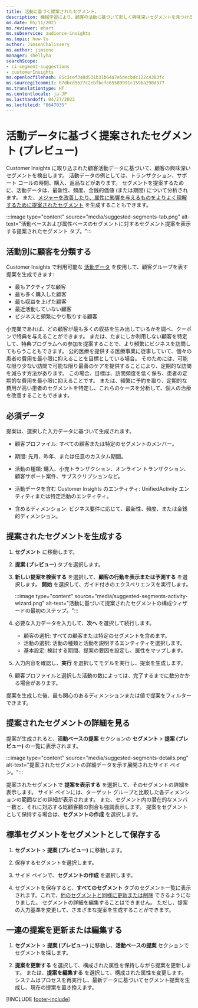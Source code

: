 ```yaml
---
title: 活動に基づく提案されたセグメント。
description: 機械学習により、顧客の活動に基づいて新しく興味深いセグメントを見つけることができます。
ms.date: 05/11/2021
ms.reviewer: mhart
ms.subservice: audience-insights
ms.topic: how-to
author: JimsonChalissery
ms.author: jimsonc
manager: shellyha
searchScope:
- ci-segment-suggestions
- customerInsights
ms.openlocfilehash: 85c3cef3a8d531b31b64a7e5decbdc122c4383fc
ms.sourcegitcommit: b7dbcd5627c2ebfbcfe65589991c159ba290d377
ms.translationtype: HT
ms.contentlocale: ja-JP
ms.lasthandoff: 04/27/2022
ms.locfileid: "8647035"
---
```

# <a name="suggested-segments-based-on-activity-data-preview"></a>活動データに基づく提案されたセグメント (プレビュー)

Customer Insights に取り込まれた顧客活動データに基づいて、顧客の興味深いセグメントを検出します。 活動データの例としては、トランザクション、サポート コールの時間、購入、返品などがあります。 セグメントを提案するために、活動データは、最新性、頻度、金銭的価値 (または期間) について分析されます。 また、[メジャーを改善したり、属性に影響を与えるものをよりよく理解するために提案されたセグメント](suggested-segments.md) を生成することもできます。

:::image type="content" source="media/suggested-segments-tab.png" alt-text="活動ベースおよび属性ベースのセグメントに対するセグメント提案を表示する提案されたセグメント タブ。":::

## <a name="categorize-customers-by-activity"></a>活動別に顧客を分類する

Customer Insights で利用可能な [活動データ](activities.md) を使用して、顧客グループを表す提案を生成できます:

- 最もアクティブな顧客 
- 最も多く購入した顧客 
- 最も収益を上げた顧客 
- 最近活動していない顧客 
- ビジネスと頻繁にやり取りする顧客  

小売業であれば、どの顧客が最も多くの収益を生み出しているかを調べ、クーポンで特典を与えることができます。 または、たまにしか利用しない顧客を特定して、特典プログラムへの参加を提案することで、より頻繁にビジネスを訪問してもらうこともできます。
公的医療を提供する医療事業に従事していて、個々の患者の費用を最小限に抑えることを目標としている場合。 そのためには、可能な限り少ない訪問で可能な限り最善のケアを提供することにより、定期的な訪問を減らす方法があります。 この場合、目標は、訪問頻度を低く保ち、患者の定期的な費用を最小限に抑えることです。 または、頻繁に予約を取り、定期的な費用が高い患者のセグメントを特定し、これらのケースを分析して、個人の治療を改善することもできます。 

## <a name="required-data"></a>必須データ

提案は、選択した入力データに基づいて生成されます。 

- 顧客プロファイル: すべての顧客または特定のセグメントのメンバー。 

- 期間: 先月、昨年、または任意のカスタム期間。

- 活動の種類: 購入、小売トランザクション、オンライン トランザクション、顧客サポート案件、サブスクリプションなど。  

- 活動データを含む Customer Insights のエンティティ: UnifiedActivity エンティティまたは特定活動のエンティティ。 

- 含めるディメンション: ビジネス要件に応じて、最新性、頻度、または金銭的ディメンション。

## <a name="generate-suggested-segments"></a>提案されたセグメントを生成する

1. **セグメント** に移動します。

1. **提案 (プレビュー)** タブを選択します。

1. **新しい提案を検索する** を選択して、**顧客の行動を表示または予測する** を選択します。 **開始** を選択して、ガイド付きのエクスペリエンスを実行します。

   :::image type="content" source="media/suggested-segments-activity-wizard.png" alt-text="活動に基づいて提案されたセグメントの構成ウィザードの最初のステップ。":::

1. 必要な入力データを入力して、**次へ** を選択して続行します。

   - 顧客の選択: すべての顧客または特定のセグメントを含めます。
   - 活動の選択: 活動の種類と活動を説明するエンティティを選択します。
   - 基本設定: 検討する期間、提案の要因を設定し、属性をマップします。

1. 入力内容を確認し、**実行** を選択してモデルを実行し、提案を生成します。

1. 顧客プロファイルと選択した活動の数によっては、完了するまでに数分かかる場合があります。 

提案を生成した後、最も関心のあるディメンションまたは値で提案をフィルターできます。 

## <a name="view-details-of-a-suggested-segment"></a>提案されたセグメントの詳細を見る

提案が生成されると、**活動ベースの提案** セクションの **セグメント** > **提案 (プレビュー)** の一覧に表示されます。

:::image type="content" source="media/suggested-segments-details.png" alt-text="提案されたセグメントの詳細データを示す展開されたサイド ペイン。":::

提案されたセグメントで **提案を表示する** を選択して、そのセグメントの詳細を表示します。 サイド ペインには、ターゲット グループと比較した各ディメンションの範囲などの詳細が表示されます。 また、セグメント内の潜在的なメンバー数と、それに対応する総顧客数の割合も強調表示します。 提案をセグメントとして保持する場合は、**セグメントの作成** を選択します。    

## <a name="save-a-suggestion-as-a-segment"></a>標準セグメントをセグメントとして保存する

1. **セグメント** > **提案 (プレビュー)** に移動します。

1. 保存するセグメントを選択します。 

1. サイド ペインで、**セグメントの作成** を選択します。 

1. セグメントを保存すると、**すべてのセグメント** タブのセグメント一覧に表示されます。これで、[他のセグメントと同様に更新または削除](segments.md) できるようになりました。 セグメントの詳細を編集することはできません。 ただし、提案の入力基準を変更して、さまざまな提案を生成することができます。

## <a name="refresh-or-edit-a-set-of-suggestions"></a>一連の提案を更新または編集する

1. **セグメント** > **提案 (プレビュー)** に移動し、**活動ベースの提案** セクションでセグメントを探します。

1. **提案を更新する** を選択して、構成された属性を保持しながら提案を更新します。 または、**提案を編集する** を選択して、構成された属性を変更します。 システムはプロセスを再実行し、最新データに基づいてセグメント提案を生成し、現在の提案を置き換えます。

[!INCLUDE [footer-include](includes/footer-banner.md)]
